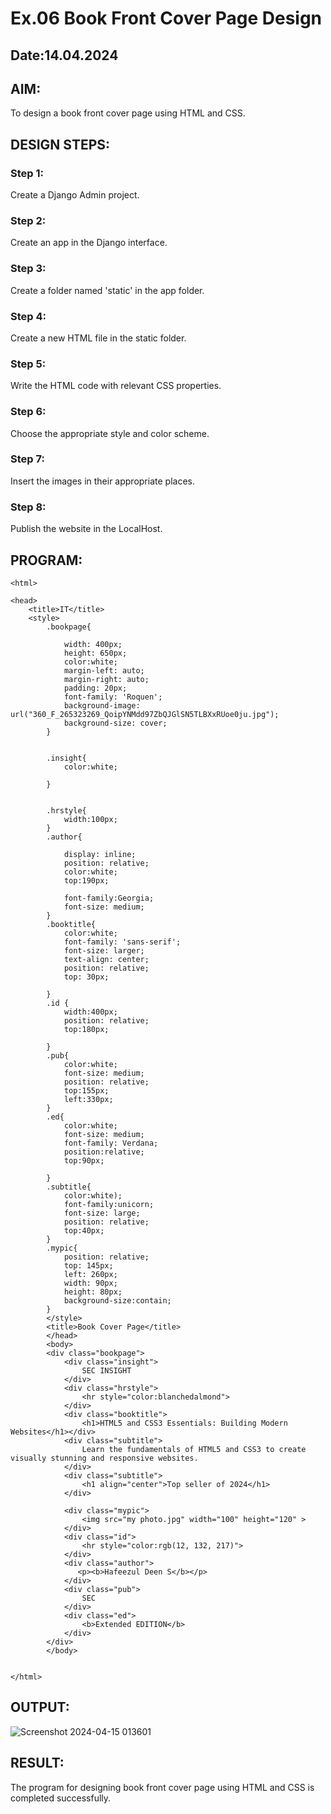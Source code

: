 # Ex.06 Book Front Cover Page Design
## Date:14.04.2024

## AIM:
To design a book front cover page using HTML and CSS.

## DESIGN STEPS:

### Step 1:
Create a Django Admin project.

### Step 2:
Create an app in the Django interface.

### Step 3:
Create a folder named 'static' in the app folder.

### Step 4:
Create a new HTML file in the static folder.

### Step 5:
Write the HTML code with relevant CSS properties.

### Step 6:
Choose the appropriate style and color scheme.

### Step 7:
Insert the images in their appropriate places.

### Step 8:
Publish the website in the LocalHost.

## PROGRAM:
```
<html>

<head>
    <title>IT</title>
    <style>
        .bookpage{

            width: 400px;
            height: 650px;
            color:white;
            margin-left: auto;
            margin-right: auto;
            padding: 20px;
            font-family: 'Roquen';
            background-image: url("360_F_265323269_QoipYNMdd97ZbQJGlSN5TLBXxRUoe0ju.jpg");
            background-size: cover;
        }
            
        
        .insight{
            color:white;
        
        }
        
        
        .hrstyle{
            width:100px;
        }
        .author{
        
            display: inline;
            position: relative;
            color:white;
            top:190px;
            
            font-family:Georgia;
            font-size: medium;
        }
        .booktitle{
            color:white;
            font-family: 'sans-serif';
            font-size: larger;
            text-align: center;
            position: relative;
            top: 30px;
        
        }
        .id {
            width:400px;
            position: relative;
            top:180px;
            
        }
        .pub{
            color:white;
            font-size: medium;
            position: relative;
            top:155px;
            left:330px;
        }
        .ed{
            color:white;
            font-size: medium;
            font-family: Verdana;
            position:relative;
            top:90px;
        
        }
        .subtitle{
            color:white);
            font-family:unicorn;
            font-size: large;
            position: relative;
            top:40px;
        }
        .mypic{
            position: relative;
            top: 145px;
            left: 260px;
            width: 90px;
            height: 80px;
            background-size:contain;
        }
        </style>
        <title>Book Cover Page</title>
        </head>
        <body>
        <div class="bookpage">
            <div class="insight">
                SEC INSIGHT 
            </div>
            <div class="hrstyle">
                <hr style="color:blanchedalmond">
            </div>
            <div class="booktitle">
                <h1>HTML5 and CSS3 Essentials: Building Modern Websites</h1></div>
            <div class="subtitle">
                Learn the fundamentals of HTML5 and CSS3 to create visually stunning and responsive websites.
            </div>
            <div class="subtitle">
                <h1 align="center">Top seller of 2024</h1>
            </div>

            <div class="mypic">
                <img src="my photo.jpg" width="100" height="120" >
            </div>
            <div class="id">
                <hr style="color:rgb(12, 132, 217)">
            </div>
            <div class="author">
               <p><b>Hafeezul Deen S</b></p>
            </div>
            <div class="pub">
                SEC
            </div>
            <div class="ed">
                <b>Extended EDITION</b>
            </div>
        </div>
        </body>
        

</html>
```

## OUTPUT:
![Screenshot 2024-04-15 013601](https://github.com/Hafeezuldeen/cover/assets/144979314/53219a15-945b-4de7-b718-3fbdef7d1018)


## RESULT:
The program for designing book front cover page using HTML and CSS is completed successfully.
